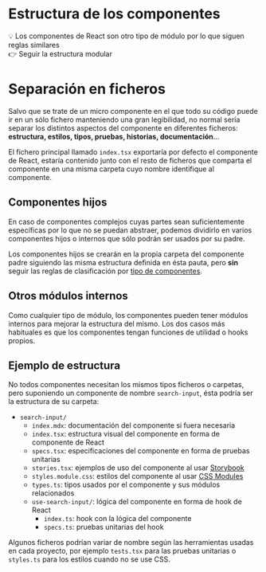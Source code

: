 # Estructura de los componentes

<aside>
💡 Los componentes de React son otro tipo de módulo por lo que siguen reglas similares

</aside>

<aside>
👉 Seguir la estructura modular

</aside>

# Separación en ficheros

Salvo que se trate de un micro componente en el que todo su código puede ir en un sólo fichero manteniendo una gran legibilidad, no normal sería separar los distintos aspectos del componente en diferentes ficheros: **estructura, estilos, tipos, pruebas, historias, documentación**…

El fichero principal llamado `index.tsx` exportaría por defecto el componente de React, estaría contenido junto con el resto de ficheros que comparta el componente en una misma carpeta cuyo nombre identifique al componente.

## Componentes hijos

En caso de componentes complejos cuyas partes sean suficientemente específicas por lo que no se puedan abstraer, podemos dividirlo en varios componentes hijos o internos que sólo podrán ser usados por su padre.

Los componentes hijos se crearán en la propia carpeta del componente padre siguiendo las misma estructura definida en ésta pauta, pero **sin** seguir las reglas de clasificación por [tipo de componentes](Tipos%20de%20componentes%20ec4e503fe001413097bafc69ccee22f4.md).

## Otros módulos internos

Como cualquier tipo de módulo, los componentes pueden tener módulos internos para mejorar la estructura del mismo. Los dos casos más habituales es que los componentes tengan funciones de utilidad o hooks propios.

## Ejemplo de estructura

No todos componentes necesitan los mismos tipos ficheros o carpetas, pero suponiendo un componente de nombre `search-input`, ésta podría ser la estructura de su carpeta:

- `search-input/`
    - `index.mdx`: documentación del componente si fuera necesaria
    - `index.tsx`: estructura visual del componente en forma de componente de React
    - `specs.tsx`: especificaciones del componente en forma de pruebas unitarias
    - `stories.tsx`: ejemplos de uso del componente al usar [Storybook](https://storybook.js.org)
    - `styles.module.css`: estilos del componente al usar [CSS Modules](https://github.com/css-modules/css-modules)
    - `types.ts`: tipos usados por el componente y sus módulos relacionados
    - `use-search-input/`: lógica del componente en forma de hook de React
        - `index.ts`: hook con la lógica del componente
        - `specs.ts`: pruebas unitarias del hook

Algunos ficheros podrían variar de nombre según las herramientas usadas en cada proyecto, por ejemplo `tests.tsx` para las pruebas unitarias o `styles.ts` para los estilos cuando no se use CSS.